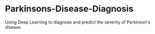 # Parkinsons-Disease-Diagnosis
Using Deep Learning to diagnose and predict the severity of Parkinson's disease.
